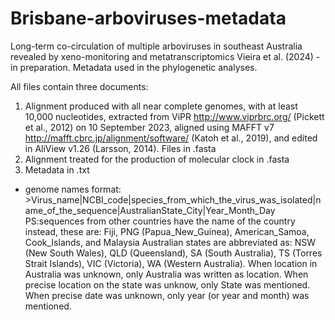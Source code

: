 # Brisbane-arboviruses-metadata
Long-term co-circulation of multiple arboviruses in southeast Australia revealed by xeno-monitoring and metatranscriptomics
Vieira et al. (2024) - in preparation. Metadata used in the phylogenetic analyses.

All files contain three documents:
1. Alignment produced with all near complete genomes, with at least 10,000 nucleotides, extracted from ViPR http://www.viprbrc.org/ (Pickett et al., 2012) on 10 September 2023, aligned using MAFFT v7 http://mafft.cbrc.jp/alignment/software/ (Katoh et al., 2019), and edited in AliView v1.26 (Larsson, 2014). Files in .fasta
2. Alignment treated for the production of molecular clock in .fasta
3. Metadata in .txt

- genome names format: >Virus_name|NCBI_code|species_from_which_the_virus_was_isolated|name_of_the_sequence|AustralianState_City|Year_Month_Day
PS:sequences from other countries have the name of the country instead, these are: Fiji, PNG (Papua_New_Guinea), American_Samoa, Cook_Islands, and Malaysia
Australian states are abbreviated as: NSW (New South Wales), QLD (Queensland), SA (South Australia), TS (Torres Strait Islands), VIC (Victoria), WA (Western Australia).
When location in Australia was unknown, only Australia was written as location.
When precise location on the state was unknow, only State was mentioned.
When precise date was unknown, only year (or year and month) was mentioned.

